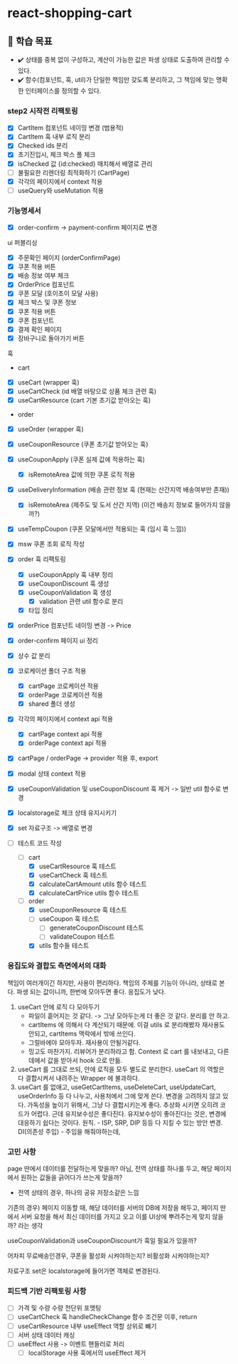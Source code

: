 # react-shopping-cart

## 📍 학습 목표

- ✔️ 상태를 중복 없이 구성하고, 계산이 가능한 값은 파생 상태로 도출하여 관리할 수 있다.
- ✔️ 함수(컴포넌트, 훅, util)가 단일한 책임만 갖도록 분리하고, 그 책임에 맞는 명확한 인터페이스를 정의할 수 있다.

### step2 시작전 리팩토링

- [x] CartItem 컴포넌트 네이밍 변경 (범용적)
- [x] CartItem 훅 내부 로직 분리
- [x] Checked ids 분리
- [x] 초기진입시, 체크 박스 풀 체크
- [x] isChecked 값 {id:checked} 매치해서 배열로 관리
- [ ] 불필요한 리렌더링 최적화하기 (CartPage)
- [x] 각각의 페이지에서 context 적용
- [ ] useQuery와 useMutation 적용

### 기능명세서

- [x] order-confirm -> payment-confirm 페이지로 변경

ui 퍼블리싱

- [x] 주문확인 페이지 (orderConfirmPage)
- [x] 쿠폰 적용 버튼
- [x] 배송 정보 여부 체크
- [x] OrderPrice 컴포넌트
- [x] 쿠폰 모달 (호이초이 모달 사용)
- [x] 체크 박스 및 쿠폰 정보
- [x] 쿠폰 적용 버튼
- [x] 쿠폰 컴포넌트
- [x] 결제 확인 페이지
- [x] 장바구니로 돌아가기 버튼

훅

- cart
- [x] useCart (wrapper 훅)
- [x] useCartCheck (id 배열 바탕으로 상품 체크 관련 훅)
- [x] useCartResource (cart 기본 초기값 받아오는 훅)
- order
- [x] useOrder (wrapper 훅)
- [x] useCouponResource (쿠폰 초기값 받아오는 훅)
- [x] useCouponApply (쿠폰 실제 값에 적용하는 훅)
  - [x] isRemoteArea 값에 의한 쿠폰 로직 적용
- [x] useDeliveryInformation (배송 관련 정보 훅 (현재는 산간지역 배송여부만 존재))
  - [x] isRemoteArea (제주도 및 도서 산간 지역) (이건 배송지 정보로 들어가지 않을까?)
- [x] useTempCoupon (쿠폰 모달에서만 적용되는 훅 (임시 훅 느낌))

- [x] msw 쿠폰 조회 로직 작성
- [x] order 훅 리팩토링
  - [x] useCouponApply 훅 내부 정리
  - [x] useCouponDiscount 훅 생성
  - [x] useCouponValidation 훅 생성
    - [x] validation 관련 util 함수로 분리
  - [x] 타입 정리
- [x] orderPrice 컴포넌트 네이밍 변경 -> Price
- [x] order-confirm 페이지 ui 정리
- [x] 상수 값 분리
- [x] 코로케이션 폴더 구조 적용
  - [x] cartPage 코로케이션 적용
  - [x] orderPage 코로케이션 적용
  - [x] shared 폴더 생성
- [x] 각각의 페이지에서 context api 적용
  - [x] cartPage context api 적용
  - [x] orderPage context api 적용
- [x] cartPage / orderPage -> provider 적용 후, export
- [x] modal 상태 context 적용
- [x] useCouponValidation 및 useCouponDiscount 훅 제거 -> 일반 util 함수로 변경
- [x] localstorage로 체크 상태 유지시키기
- [x] set 자료구조 -> 배열로 변경
- [ ] 테스트 코드 작성
  - [ ] cart
    - [x] useCartResource 훅 테스트
    - [x] useCartCheck 훅 테스트
    - [x] calculateCartAmount utils 함수 테스트
    - [x] calculateCartPrice utils 함수 테스트
  - [ ] order
    - [x] useCouponResource 훅 테스트
    - [ ] useCoupon 훅 테스트
      - [ ] generateCouponDiscount 테스트
      - [ ] validateCoupon 테스트
    - [x] utils 함수들 테스트

### 응집도와 결합도 측면에서의 대화

책임이 여러개이긴 하지만, 사용이 편리하다.
책임의 주체를 기능이 아니라, 상태로 본다.
파생 되는 값이니까, 한번에 모아두면 좋다.
응집도가 낮다.

1. useCart 안에 로직 다 모아두기
   - 파일이 흩어지는 것 같다. -> 그냥 모아두는게 더 좋은 것 같다. 분리를 안 하고.
   - cartItems 에 의해서 다 계산되기 때문에. 이걸 utils 로 분리해봤자 재사용도 안되고, cartItems 맥락에서 밖에 쓰인다.
   - 그럴바에야 모아두자. 재사용이 안될거같다.
   - 밍고도 마찬가지. 리뷰어가 분리하라고 함. Context 로 cart 를 내보내고, 다른 데에서 값을 받아서 hook 으로 만듦.
2. useCart 를 그대로 쓰되, 안에 로직을 모두 별도로 분리한다. useCart 의 역할은 다 결합시켜서 내려주는 Wrapper 에 불과하다.
3. useCart 를 없애고, useGetCartItems, useDeleteCart, useUpdateCart, useOrderInfo 등 다 나누고, 사용처에서 그에 맞게 쓴다.
   변경을 고려하지 않고 있다.
   가독성을 높이기 위해서, 그냥 다 결합시키는게 좋다. 추상화 시키면 오히려 코드가 어렵다. 근데 유지보수성은 좋다진다.
   유지보수성이 좋아진다는 것은, 변경에 대응하기 쉽다는 것이다.
   원칙. - ISP, SRP, DIP 등등 다 지킬 수 있는 방안
   변경.
   DI(의존성 주입) - 주입을 해줘야하는데,

### 고민 사항

page 딴에서 데이터를 전달하는게 맞을까?
아님, 전역 상태를 하나를 두고, 해당 페이지에서 원하는 값들을 긁어다가 쓰는게 맞을까?

- 전역 상태의 경우, 하나의 공유 저장소같은 느낌

기존의 경우) 페이지 이동할 때, 해당 데이터를 서버의 DB에 저장을 해두고, 페이지 딴에서 서버 요청을 해서 최신 데이터를 가지고 오고 이를 UI상에 뿌려주는게 맞지 않을까? 라는 생각

useCouponValidation과 useCouponDiscount가 훅일 필요가 있을까?

어차피 무료배송인경우, 쿠폰을 활성화 시켜야하는지? 비활성화 시켜야하는지?

자료구조 set은 localstorage에 들어가면 객체로 변경된다.

### 피드백 기반 리팩토링 사항

- [ ] 가격 및 수량 수량 천단위 포맷팅
- [ ] useCartCheck 훅 handleCheckChange 함수 조건문 이후, return
- [ ] useCartResource 내부 useEffect 역할 상위로 뺴기
- [ ] 서버 상태 데이터 캐싱
- [ ] useEffect 사용 -> 이벤트 핸들러로 처리
  - [ ] localStorage 사용 훅에서의 useEffect 제거
